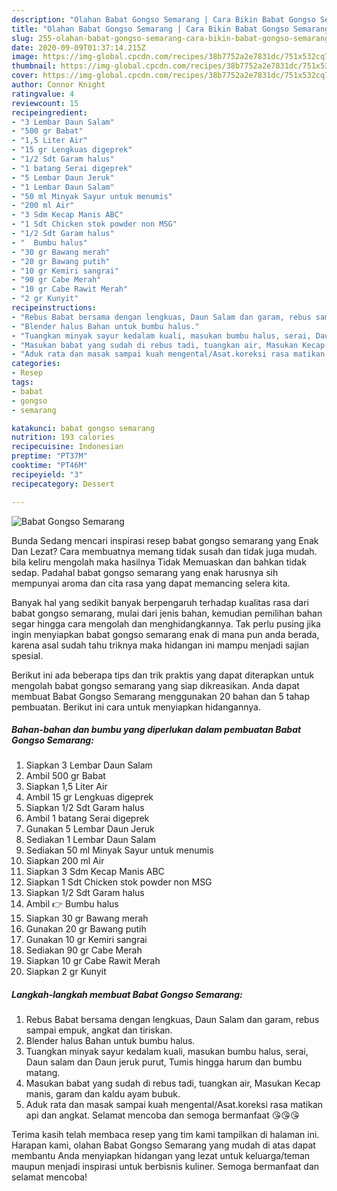 ```yaml
---
description: "Olahan Babat Gongso Semarang | Cara Bikin Babat Gongso Semarang Yang Enak Dan Mudah"
title: "Olahan Babat Gongso Semarang | Cara Bikin Babat Gongso Semarang Yang Enak Dan Mudah"
slug: 255-olahan-babat-gongso-semarang-cara-bikin-babat-gongso-semarang-yang-enak-dan-mudah
date: 2020-09-09T01:37:14.215Z
image: https://img-global.cpcdn.com/recipes/38b7752a2e7831dc/751x532cq70/babat-gongso-semarang-foto-resep-utama.jpg
thumbnail: https://img-global.cpcdn.com/recipes/38b7752a2e7831dc/751x532cq70/babat-gongso-semarang-foto-resep-utama.jpg
cover: https://img-global.cpcdn.com/recipes/38b7752a2e7831dc/751x532cq70/babat-gongso-semarang-foto-resep-utama.jpg
author: Connor Knight
ratingvalue: 4
reviewcount: 15
recipeingredient:
- "3 Lembar Daun Salam"
- "500 gr Babat"
- "1,5 Liter Air"
- "15 gr Lengkuas digeprek"
- "1/2 Sdt Garam halus"
- "1 batang Serai digeprek"
- "5 Lembar Daun Jeruk"
- "1 Lembar Daun Salam"
- "50 ml Minyak Sayur untuk menumis"
- "200 ml Air"
- "3 Sdm Kecap Manis ABC"
- "1 Sdt Chicken stok powder non MSG"
- "1/2 Sdt Garam halus"
- "  Bumbu halus"
- "30 gr Bawang merah"
- "20 gr Bawang putih"
- "10 gr Kemiri sangrai"
- "90 gr Cabe Merah"
- "10 gr Cabe Rawit Merah"
- "2 gr Kunyit"
recipeinstructions:
- "Rebus Babat bersama dengan lengkuas, Daun Salam dan garam, rebus sampai empuk, angkat dan tiriskan."
- "Blender halus Bahan untuk bumbu halus."
- "Tuangkan minyak sayur kedalam kuali, masukan bumbu halus, serai, Daun salam dan Daun jeruk purut, Tumis hingga harum dan bumbu matang."
- "Masukan babat yang sudah di rebus tadi, tuangkan air, Masukan Kecap manis, garam dan kaldu ayam bubuk."
- "Aduk rata dan masak sampai kuah mengental/Asat.koreksi rasa matikan api dan angkat. Selamat mencoba dan semoga bermanfaat 😘😘😘"
categories:
- Resep
tags:
- babat
- gongso
- semarang

katakunci: babat gongso semarang 
nutrition: 193 calories
recipecuisine: Indonesian
preptime: "PT37M"
cooktime: "PT46M"
recipeyield: "3"
recipecategory: Dessert

---
```



![Babat Gongso Semarang](https://img-global.cpcdn.com/recipes/38b7752a2e7831dc/751x532cq70/babat-gongso-semarang-foto-resep-utama.jpg)

Bunda Sedang mencari inspirasi resep babat gongso semarang yang Enak Dan Lezat? Cara membuatnya memang tidak susah dan tidak juga mudah. bila keliru mengolah maka hasilnya Tidak Memuaskan dan bahkan tidak sedap. Padahal babat gongso semarang yang enak harusnya sih mempunyai aroma dan cita rasa yang dapat memancing selera kita.



Banyak hal yang sedikit banyak berpengaruh terhadap kualitas rasa dari babat gongso semarang, mulai dari jenis bahan, kemudian pemilihan bahan segar hingga cara mengolah dan menghidangkannya. Tak perlu pusing jika ingin menyiapkan babat gongso semarang enak di mana pun anda berada, karena asal sudah tahu triknya maka hidangan ini mampu menjadi sajian spesial.


Berikut ini ada beberapa tips dan trik praktis yang dapat diterapkan untuk mengolah babat gongso semarang yang siap dikreasikan. Anda dapat membuat Babat Gongso Semarang menggunakan 20 bahan dan 5 tahap pembuatan. Berikut ini cara untuk menyiapkan hidangannya.

<!--inarticleads1-->

##### Bahan-bahan dan bumbu yang diperlukan dalam pembuatan Babat Gongso Semarang:

1. Siapkan 3 Lembar Daun Salam
1. Ambil 500 gr Babat
1. Siapkan 1,5 Liter Air
1. Ambil 15 gr Lengkuas digeprek
1. Siapkan 1/2 Sdt Garam halus
1. Ambil 1 batang Serai digeprek
1. Gunakan 5 Lembar Daun Jeruk
1. Sediakan 1 Lembar Daun Salam
1. Sediakan 50 ml Minyak Sayur untuk menumis
1. Siapkan 200 ml Air
1. Siapkan 3 Sdm Kecap Manis ABC
1. Siapkan 1 Sdt Chicken stok powder non MSG
1. Siapkan 1/2 Sdt Garam halus
1. Ambil  👉 Bumbu halus
1. Siapkan 30 gr Bawang merah
1. Gunakan 20 gr Bawang putih
1. Gunakan 10 gr Kemiri sangrai
1. Sediakan 90 gr Cabe Merah
1. Siapkan 10 gr Cabe Rawit Merah
1. Siapkan 2 gr Kunyit




<!--inarticleads2-->

##### Langkah-langkah membuat Babat Gongso Semarang:

1. Rebus Babat bersama dengan lengkuas, Daun Salam dan garam, rebus sampai empuk, angkat dan tiriskan.
1. Blender halus Bahan untuk bumbu halus.
1. Tuangkan minyak sayur kedalam kuali, masukan bumbu halus, serai, Daun salam dan Daun jeruk purut, Tumis hingga harum dan bumbu matang.
1. Masukan babat yang sudah di rebus tadi, tuangkan air, Masukan Kecap manis, garam dan kaldu ayam bubuk.
1. Aduk rata dan masak sampai kuah mengental/Asat.koreksi rasa matikan api dan angkat. Selamat mencoba dan semoga bermanfaat 😘😘😘




Terima kasih telah membaca resep yang tim kami tampilkan di halaman ini. Harapan kami, olahan Babat Gongso Semarang yang mudah di atas dapat membantu Anda menyiapkan hidangan yang lezat untuk keluarga/teman maupun menjadi inspirasi untuk berbisnis kuliner. Semoga bermanfaat dan selamat mencoba!
